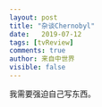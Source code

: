 ```yaml
---
layout: post
title: "杂谈Chernobyl"
date:   2019-07-12
tags: [tvReview]
comments: true
author: 来自中世界
visible: false
---
```


我需要强迫自己写东西。